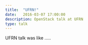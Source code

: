 ```yaml
---
title:  "UFRN!"
date:   2016-03-07 17:00:00
description: OpenStack talk at UFRN
type: talk
---
```


UFRN talk was like .....
